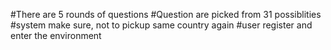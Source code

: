 #There are 5 rounds of questions
#Question are picked from 31 possiblities
#system make sure, not to pickup same country again
#user register and enter the environment 

